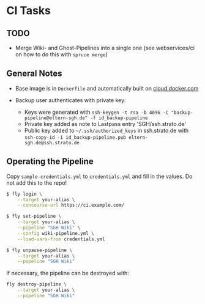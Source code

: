 # CI Tasks

## TODO

* Merge Wiki- and Ghost-Pipelines into a single one (see webservices/ci on how to do this with `spruce merge`)

## General Notes

* Base image is in `Dockerfile` and automatically built on [cloud.docker.com](https://cloud.docker.com/app/sghakinternet/repository/docker/sghakinternet/wiki)

* Backup user authenticates with private key:
  - Keys were generated with `ssh-keygen -t rsa -b 4096 -C "backup-pipeline@eltern-sgh.de" -f id_backup-pipeline`
  - Private key added as note to Lastpass entry 'SGH/ssh.strato.de'
  - Public key added to `~/.ssh/authorized_keys` in ssh.strato.de with `ssh-copy-id -i id_backup-pipeline.pub eltern-sgh.de@ssh.strato.de`

## Operating the Pipeline

Copy `sample-credentials.yml` to `credentials.yml` and fill in the values. Do not add this to the repo!

```bash
$ fly login \
    --target your-alias \
    --concourse-url https://ci.example.com/

$ fly set-pipeline \
    --target your-alias \
    --pipeline "SGH Wiki" \
    --config wiki-pipeline.yml \
    --load-vars-from credentials.yml

$ fly unpause-pipeline \
    --target your-alias \
    --pipeline "SGH Wiki"
```

If necessary, the pipeline can be destroyed with:

```bash
fly destroy-pipeline \
    --target your-alias \
    --pipeline "SGH Wiki"
```
